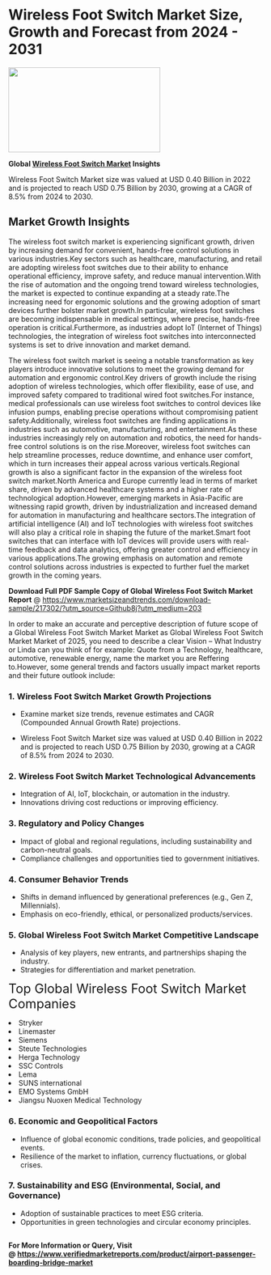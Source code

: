 <H1>Wireless Foot Switch Market Size, Growth and Forecast from 2024 - 2031</H1><img class="aligncenter size-medium wp-image-584254" src="https://thirdeyenews.in/wp-content/uploads/2024/09/Global-Market-Research-300x168.jpeg" alt="" width="300" height="168" /><p><strong>Global&nbsp;<a href="https://www.marketsizeandtrends.com/download-sample/217302/?utm_source=Github8j?utm_medium=203">Wireless Foot Switch Market</a> Insights</strong></p><p>Wireless Foot Switch Market size was valued at USD 0.40 Billion in 2022 and is projected to reach USD 0.75 Billion by 2030, growing at a CAGR of 8.5% from 2024 to 2030.</p><p><h2>Market Growth Insights</h2> <p>The wireless foot switch market is experiencing significant growth, driven by increasing demand for convenient, hands-free control solutions in various industries.Key sectors such as healthcare, manufacturing, and retail are adopting wireless foot switches due to their ability to enhance operational efficiency, improve safety, and reduce manual intervention.With the rise of automation and the ongoing trend toward wireless technologies, the market is expected to continue expanding at a steady rate.The increasing need for ergonomic solutions and the growing adoption of smart devices further bolster market growth.In particular, wireless foot switches are becoming indispensable in medical settings, where precise, hands-free operation is critical.Furthermore, as industries adopt IoT (Internet of Things) technologies, the integration of wireless foot switches into interconnected systems is set to drive innovation and market demand.</p> <p>The wireless foot switch market is seeing a notable transformation as key players introduce innovative solutions to meet the growing demand for automation and ergonomic control.Key drivers of growth include the rising adoption of wireless technologies, which offer flexibility, ease of use, and improved safety compared to traditional wired foot switches.For instance, medical professionals can use wireless foot switches to control devices like infusion pumps, enabling precise operations without compromising patient safety.Additionally, wireless foot switches are finding applications in industries such as automotive, manufacturing, and entertainment.As these industries increasingly rely on automation and robotics, the need for hands-free control solutions is on the rise.Moreover, wireless foot switches can help streamline processes, reduce downtime, and enhance user comfort, which in turn increases their appeal across various verticals.Regional growth is also a significant factor in the expansion of the wireless foot switch market.North America and Europe currently lead in terms of market share, driven by advanced healthcare systems and a higher rate of technological adoption.However, emerging markets in Asia-Pacific are witnessing rapid growth, driven by industrialization and increased demand for automation in manufacturing and healthcare sectors.The integration of artificial intelligence (AI) and IoT technologies with wireless foot switches will also play a critical role in shaping the future of the market.Smart foot switches that can interface with IoT devices will provide users with real-time feedback and data analytics, offering greater control and efficiency in various applications.The growing emphasis on automation and remote control solutions across industries is expected to further fuel the market growth in the coming years.</p> <p><span class=""><strong>Download Full PDF Sample Copy of Global Wireless Foot Switch Market Report</strong> @ <a href="https://www.marketsizeandtrends.com/download-sample/217302/?utm_source=Github8j?utm_medium=203" target="_blank">https://www.marketsizeandtrends.com/download-sample/217302/?utm_source=Github8j?utm_medium=203</a></span></p><p>In order to make an accurate and perceptive description of future scope of a Global&nbsp;Wireless Foot Switch Market Market as Global&nbsp;Wireless Foot Switch Market Market of 2025, you need to describe a clear Vision &ndash; What Industry or Linda can you think of for example: Quote from a Technology, healthcare, automotive, renewable energy, name the market you are Reffering to.However, some general trends and factors usually impact market reports and their future outlook include:</p><h3>1.&nbsp;<strong>Wireless Foot Switch Market Growth Projections</strong></h3><ul><li>Examine market size trends, revenue estimates and CAGR (Compounded Annual Growth Rate) projections.</li><li><p>Wireless Foot Switch Market size was valued at USD 0.40 Billion in 2022 and is projected to reach USD 0.75 Billion by 2030, growing at a CAGR of 8.5% from 2024 to 2030.</p></li></ul><h3>2.&nbsp;<strong>Wireless Foot Switch Market Technological Advancements</strong></h3><ul><li>Integration of AI, IoT, blockchain, or automation in the industry.</li><li>Innovations driving cost reductions or improving efficiency.</li></ul><h3>3.&nbsp;<strong>Regulatory and Policy Changes</strong></h3><ul><li>Impact of global and regional regulations, including sustainability and carbon-neutral goals.</li><li>Compliance challenges and opportunities tied to government initiatives.</li></ul><h3>4.&nbsp;<strong>Consumer Behavior Trends</strong></h3><ul><li>Shifts in demand influenced by generational preferences (e.g., Gen Z, Millennials).</li><li>Emphasis on eco-friendly, ethical, or personalized products/services.</li></ul><h3>5.&nbsp;<strong>Global Wireless Foot Switch Market Competitive Landscape</strong></h3><ul><li>Analysis of key players, new entrants, and partnerships shaping the industry.</li><li>Strategies for differentiation and market penetration.</li></ul><p data-pm-slice="1 1 []"><span style="color: inherit; font-family: inherit; font-size: 25px;">Top Global Wireless Foot Switch Market Companies</span></p><div class="" data-test-id=""><p><li>Stryker</li><li> Linemaster</li><li> Siemens</li><li> Steute Technologies</li><li> Herga Technology</li><li> SSC Controls</li><li> Lema</li><li> SUNS international</li><li> EMO Systems GmbH</li><li> Jiangsu Nuoxen Medical Technology</li></p></div><h3>6.&nbsp;<strong>Economic and Geopolitical Factors</strong></h3><ul><li>Influence of global economic conditions, trade policies, and geopolitical events.</li><li>Resilience of the market to inflation, currency fluctuations, or global crises.</li></ul><h3>7.&nbsp;<strong>Sustainability and ESG (Environmental, Social, and Governance)</strong></h3><ul><li>Adoption of sustainable practices to meet ESG criteria.</li><li>Opportunities in green technologies and circular economy principles.</li></ul><h2><strong style="font-size: 14px;">For More Information or Query, Visit @&nbsp;</strong><a style="background-color: #ffffff; font-size: 14px;" href="https://www.marketsizeandtrends.com/report/wireless-foot-switch-market/" target="_blank">https://www.verifiedmarketreports.com/product/airport-passenger-boarding-bridge-market</a></h2>